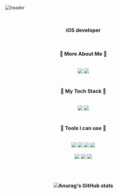 ![header](https://capsule-render.vercel.app/api?type=waving&color=b0d4ff&height=300&section=header&text=ohtt&fontSize=90&animation=fadeIn&fontAlignY=38)

<br/> 


<h3 align="center"> iOS developer<br/> 

</h3>

<br/> 


<h3 align="center"> 🍎 More About Me 🍎
  
</br>
<br/>
<p align="center"><a href="https://velog.io/@sso0022"><img src="https://img.shields.io/badge/Tech Blog-1ec997?style=for-the-badge&logo=Vimeo&logoColor=white&link=내링크"/></a>    <a href="https://www.notion.so/gwajeong-b8f2cf13f5924fdcad552be7851960d5"><img src="https://img.shields.io/badge/Portfolio-000000?style=for-the-badge&logo=Notion&logoColor=white&link=내링크"/></a>
  
<br/>
<br/>


<h3 align="center"> 🍎 My Tech Stack 🍎
  
</br>
<br/>
<p align="center"><img src="https://img.shields.io/badge/Swift-FA7343?style=for-the-badge&logo=Swift&logoColor=white"/></a>
<img src="https://img.shields.io/badge/RxSwift-fa4db3?style=for-the-badge&logo=ReactiveX&logoColor=white"/></a>

<br/>
<br/>

<h3 align="center"> 🍎 Tools I can use 🍎
  
</br>
<br/>
<p align="center"><img src="https://img.shields.io/badge/Notion-000000?style=for-the-badge&logo=Notion&logoColor=white"/></a>
<img src="https://img.shields.io/badge/Slack-4A154B?style=for-the-badge&logo=Slack&logoColor=white"/></a>
<img src="https://img.shields.io/badge/GitLab-FCA121?style=for-the-badge&logo=GitLab&logoColor=white"/></a>
<img src="https://img.shields.io/badge/GitHub-181717?style=for-the-badge&logo=GitHub&logoColor=white"/></a>

<img src="https://img.shields.io/badge/Jira-0052CC?style=for-the-badge&logo=Jira&logoColor=white"/></a>
<img src="https://img.shields.io/badge/Confluence-172B4D?style=for-the-badge&logo=Confluence&logoColor=white"/></a>
<img src="https://img.shields.io/badge/Figma-F24E1E?style=for-the-badge&logo=Figma&logoColor=white"/></a>

<br/>
<br/>


![Anurag's GitHub stats](https://github-readme-stats.vercel.app/api?username=ohht-iOS&show_icons=true&theme=vue)
